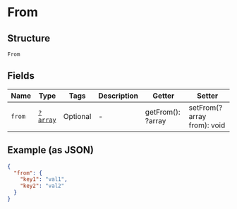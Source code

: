 
# From

## Structure

`From`

## Fields

| Name | Type | Tags | Description | Getter | Setter |
|  --- | --- | --- | --- | --- | --- |
| `from` | [`?array`](../../doc/models/object-enum.md) | Optional | - | getFrom(): ?array | setFrom(?array from): void |

## Example (as JSON)

```json
{
  "from": {
    "key1": "val1",
    "key2": "val2"
  }
}
```

